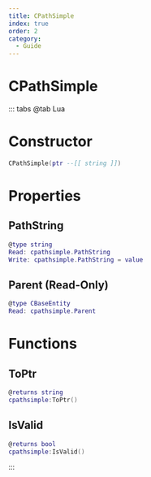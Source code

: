 ```yaml
---
title: CPathSimple
index: true
order: 2
category:
  - Guide
---
```


# CPathSimple

::: tabs
@tab Lua
# Constructor
```lua
CPathSimple(ptr --[[ string ]])
```
# Properties
## PathString 
```lua
@type string
Read: cpathsimple.PathString
Write: cpathsimple.PathString = value
```
## Parent (Read-Only)
```lua
@type CBaseEntity
Read: cpathsimple.Parent
```
# Functions
## ToPtr
```lua
@returns string
cpathsimple:ToPtr()
```
## IsValid
```lua
@returns bool
cpathsimple:IsValid()
```

:::